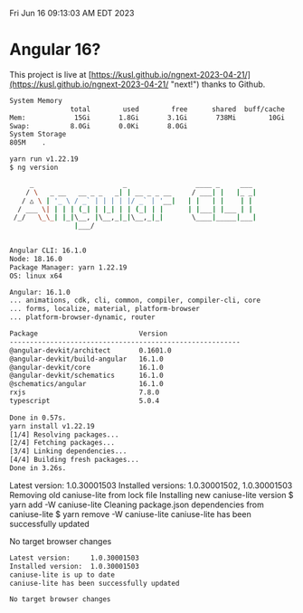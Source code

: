 Fri Jun 16 09:13:03 AM EDT 2023

# Angular 16?


This project is live at [https://kusl.github.io/ngnext-2023-04-21/](https://kusl.github.io/ngnext-2023-04-21/ "next!") thanks to Github.

```bash
System Memory
               total        used        free      shared  buff/cache   available
Mem:            15Gi       1.8Gi       3.1Gi       738Mi        10Gi        12Gi
Swap:          8.0Gi       0.0Ki       8.0Gi
System Storage
805M	.
```
```bash
yarn run v1.22.19
$ ng version

     _                      _                 ____ _     ___
    / \   _ __   __ _ _   _| | __ _ _ __     / ___| |   |_ _|
   / △ \ | '_ \ / _` | | | | |/ _` | '__|   | |   | |    | |
  / ___ \| | | | (_| | |_| | | (_| | |      | |___| |___ | |
 /_/   \_\_| |_|\__, |\__,_|_|\__,_|_|       \____|_____|___|
                |___/
    

Angular CLI: 16.1.0
Node: 18.16.0
Package Manager: yarn 1.22.19
OS: linux x64

Angular: 16.1.0
... animations, cdk, cli, common, compiler, compiler-cli, core
... forms, localize, material, platform-browser
... platform-browser-dynamic, router

Package                         Version
---------------------------------------------------------
@angular-devkit/architect       0.1601.0
@angular-devkit/build-angular   16.1.0
@angular-devkit/core            16.1.0
@angular-devkit/schematics      16.1.0
@schematics/angular             16.1.0
rxjs                            7.8.0
typescript                      5.0.4
    
Done in 0.57s.
yarn install v1.22.19
[1/4] Resolving packages...
[2/4] Fetching packages...
[3/4] Linking dependencies...
[4/4] Building fresh packages...
Done in 3.26s.
```
Latest version:     1.0.30001503
Installed versions: 1.0.30001502, 1.0.30001503
Removing old caniuse-lite from lock file
Installing new caniuse-lite version
$ yarn add -W caniuse-lite
Cleaning package.json dependencies from caniuse-lite
$ yarn remove -W caniuse-lite
caniuse-lite has been successfully updated

No target browser changes
```bash
Latest version:     1.0.30001503
Installed version:  1.0.30001503
caniuse-lite is up to date
caniuse-lite has been successfully updated

No target browser changes
```
```bash
